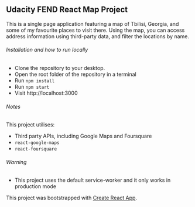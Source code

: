 ## Udacity FEND React Map Project

This is a single page application featuring a map of Tbilisi, Georgia, and some of my favourite places to visit there. Using the map, you can access address information using third-party data, and filter the locations by name.


###### Installation and how to run locally
- Clone the repository to your desktop.
- Open the root folder of the repository in a terminal
- Run `npm install`
- Run `npm start`
- Visit http://localhost:3000

###### Notes
This project utilises:
- Third party APIs, including Google Maps and Foursquare
- `react-google-maps`
- `react-foursquare`

###### Warning
- This project uses the default service-worker and it only works in production mode


This project was bootstrapped with [Create React App](https://github.com/facebookincubator/create-react-app).
